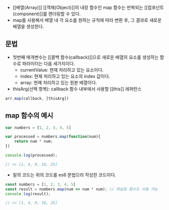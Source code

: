 - [[배열(Array)]] [[객체(Object)]]의 내장 함수인 map 함수는 반복되는 [[컴포넌트(component)]]를 렌더링할 수 있다.
- map를 사용해서 배열 내 각 요소를 원하는 규칙에 따라 변환 후, 그 결과로 새로운 배열을 생성한다.


## 문법

- 첫번째 매개변수는 [[콜백 함수(callback)]]으로 새로운 배열의 요소를 생성하는 함수로 파라미터는 다음 세가지이다.
	- currentValue: 현재 처리하고 있는 요소이다.
	- index: 현재 처리하고 있는 요소의 index 값이다.
	- array: 현재 처리하고 있는 원본 배열이다.
- thisArg(선택 항복): callback 함수 내부에서 사용할 [[this]] 레퍼런스

```jsx
arr.map(callback, [thisArg])
```

## map 함수의 예시

```js
var numbers = [1, 2, 3, 4, 5]

var processed = numbers.map(function(num){
	return num * num;
})

console.log(processed);

// >> [1, 4, 9, 16, 25]
```

- 밑의 코드는 위의 코드를 es6 문법으러 작성한 코드이다.

```js
const numbers = [1, 2, 3, 4, 5]
const result = numbers.map(num => num * num); // 화살표 함수도 사용 가능
console.log(result);

// >> [1, 4, 9, 16, 25]
```